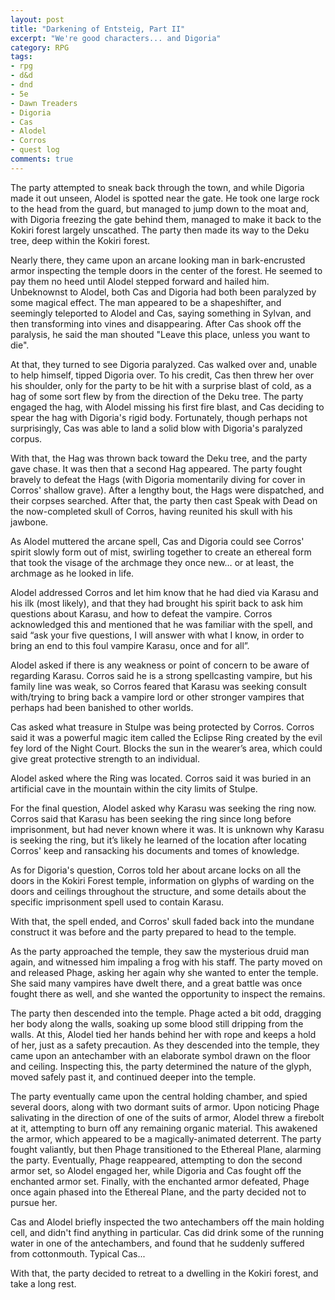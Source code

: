 ```yaml
---
layout: post
title: "Darkening of Entsteig, Part II"
excerpt: "We're good characters... and Digoria"
category: RPG
tags:
- rpg
- d&d
- dnd
- 5e
- Dawn Treaders
- Digoria
- Cas
- Alodel
- Corros
- quest log
comments: true
---
```


The party attempted to sneak back through the town, and while Digoria made it out unseen, Alodel is spotted near the gate. He took one large rock to the head from the guard, but managed to jump down to the moat and, with Digoria freezing the gate behind them, managed to make it back to the Kokiri forest largely unscathed. The party then made its way to the Deku tree, deep within the Kokiri forest.

Nearly there, they came upon an arcane looking man in bark-encrusted armor inspecting the temple doors in the center of the forest. He seemed to pay them no heed until Alodel stepped forward and hailed him. Unbeknownst to Alodel, both Cas and Digoria had both been paralyzed by some magical effect. The man appeared to be a shapeshifter, and seemingly teleported to Alodel and Cas, saying something in Sylvan, and then transforming into vines and disappearing. After Cas shook off the paralysis, he said the man shouted "Leave this place, unless you want to die". 

At that, they turned to see Digoria paralyzed. Cas walked over and, unable to help himself, tipped Digoria over. To his credit, Cas then threw her over his shoulder, only for the party to be hit with a surprise blast of cold, as a hag of some sort flew by from the direction of the Deku tree. The party engaged the hag, with Alodel missing his first fire blast, and Cas deciding to spear the hag with Digoria's rigid body. Fortunately, though perhaps not surprisingly, Cas was able to land a solid blow with Digoria's paralyzed corpus. 

With that, the Hag was thrown back toward the Deku tree, and the party gave chase. It was then that a second Hag appeared. The party fought bravely to defeat the Hags (with Digoria momentarily diving for cover in Corros' shallow grave). After a lengthy bout, the Hags were dispatched, and their corpses searched. After that, the party then cast Speak with Dead on the now-completed skull of Corros, having reunited his skull with his jawbone. 

As Alodel muttered the arcane spell, Cas and Digoria could see Corros' spirit slowly form out of mist, swirling together to create an ethereal form that took the visage of the archmage they once new… or at least, the archmage as he looked in life.

Alodel addressed Corros and let him know that he had died via Karasu and his ilk (most likely), and that they had brought his spirit back to ask him questions about Karasu, and how to defeat the vampire. Corros acknowledged this and mentioned that he was familiar with the spell, and said “ask your five questions, I will answer with what I know, in order to bring an end to this foul vampire Karasu, once and for all”.

Alodel asked if there is any weakness or point of concern to be aware of regarding Karasu. Corros said he is a strong spellcasting vampire, but his family line was weak, so Corros feared that Karasu was seeking consult with/trying to bring back a vampire lord or other stronger vampires that perhaps had been banished to other worlds.

Cas asked what treasure in Stulpe was being protected by Corros. Corros said it was a powerful magic item called the Eclipse Ring created by the evil fey lord of the Night Court. Blocks the sun in the wearer’s area, which could give great protective strength to an individual. 

Alodel asked where the Ring was located. Corros said it was buried in an artificial cave in the mountain within the city limits of Stulpe. 

For the final question, Alodel asked why Karasu was seeking the ring now. Corros said that Karasu has been seeking the ring since long before imprisonment, but had never known where it was. It is unknown why Karasu is seeking the ring, but it’s likely he learned of the location after locating Corros' keep and ransacking his documents and tomes of knowledge.

As for Digoria's question, Corros told her about arcane locks on all the doors in the Kokiri Forest temple, information on glyphs of warding on the doors and ceilings throughout the structure, and some details about the specific imprisonment spell used to contain Karasu.

With that, the spell ended, and Corros' skull faded back into the mundane construct it was before and the party prepared to head to the temple.

As the party approached the temple, they saw the mysterious druid man again, and witnessed him impaling a frog with his staff. The party moved on and released Phage, asking her again why she wanted to enter the temple. She said many vampires have dwelt there, and a great battle was once fought there as well, and she wanted the opportunity to inspect the remains.

The party then descended into the temple. Phage acted a bit odd, dragging her body along the walls, soaking up some blood still dripping from the walls. At this, Alodel tied her hands behind her with rope and keeps a hold of her, just as a safety precaution. As they descended into the temple, they came upon an antechamber with an elaborate symbol drawn on the floor and ceiling. Inspecting this, the party determined the nature of the glyph, moved safely past it, and continued deeper into the temple.

The party eventually came upon the central holding chamber, and spied several doors, along with two dormant suits of armor. Upon noticing Phage salivating in the direction of one of the suits of armor, Alodel threw a firebolt at it, attempting to burn off any remaining organic material. This awakened the armor, which appeared to be a magically-animated deterrent. The party fought valiantly, but then Phage transitioned to the Ethereal Plane, alarming the party. Eventually, Phage reappeared, attempting to don the second armor set, so Alodel engaged her, while Digoria and Cas fought off the enchanted armor set. Finally, with the enchanted armor defeated, Phage once again phased into the Ethereal Plane, and the party decided not to pursue her. 

Cas and Alodel briefly inspected the two antechambers off the main holding cell, and didn't find anything in particular. Cas did drink some of the running water in one of the antechambers, and found that he suddenly suffered from cottonmouth. Typical Cas...

With that, the party decided to retreat to a dwelling in the Kokiri forest, and take a long rest.